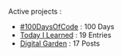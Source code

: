 Active projects :

- [#100DaysOfCode](https://github.com/narze/100daysofcode) : 100 Days
- [Today I Learned](https://github.com/narze/til) : 19 Entries
- [Digital Garden](https://monosor.com) : 17 Posts
